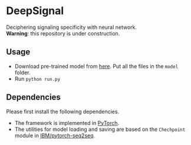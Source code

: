 # DeepSignal
Deciphering signaling specificity with neural network.    
**Warning**: this repository is under construction.
## Usage
- Download pre-trained model from [here](https://drive.google.com/drive/folders/1PKHxkQ7G6Q7dSC-PZoi39BXo8gMGOjCr?usp=sharing). Put all the files in the `model` folder.
- Run `python run.py`
## Dependencies
Please first install the following dependencies.
- The framework is implemented in [PyTorch](http://pytorch.org/).
- The utilities for model loading and saving are based on the `Chechpoint` module in [IBM/pytorch-seq2seq](https://github.com/IBM/pytorch-seq2seq).
